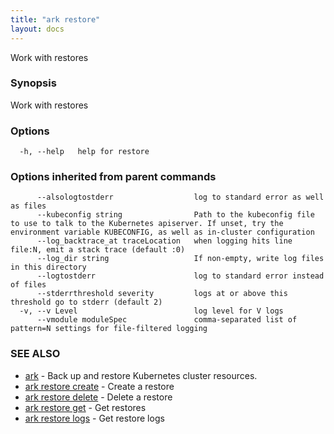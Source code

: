 ```yaml
---
title: "ark restore"
layout: docs
---
```


Work with restores

### Synopsis


Work with restores

### Options

```
  -h, --help   help for restore
```

### Options inherited from parent commands

```
      --alsologtostderr                  log to standard error as well as files
      --kubeconfig string                Path to the kubeconfig file to use to talk to the Kubernetes apiserver. If unset, try the environment variable KUBECONFIG, as well as in-cluster configuration
      --log_backtrace_at traceLocation   when logging hits line file:N, emit a stack trace (default :0)
      --log_dir string                   If non-empty, write log files in this directory
      --logtostderr                      log to standard error instead of files
      --stderrthreshold severity         logs at or above this threshold go to stderr (default 2)
  -v, --v Level                          log level for V logs
      --vmodule moduleSpec               comma-separated list of pattern=N settings for file-filtered logging
```

### SEE ALSO
* [ark](ark.md)	 - Back up and restore Kubernetes cluster resources.
* [ark restore create](ark_restore_create.md)	 - Create a restore
* [ark restore delete](ark_restore_delete.md)	 - Delete a restore
* [ark restore get](ark_restore_get.md)	 - Get restores
* [ark restore logs](ark_restore_logs.md)	 - Get restore logs

